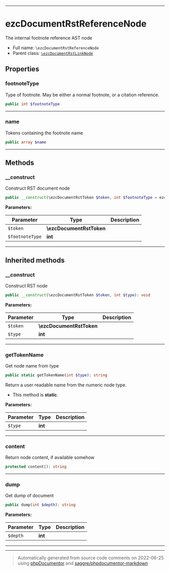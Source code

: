 ***

# ezcDocumentRstReferenceNode

The internal footnote reference AST node



* Full name: `\ezcDocumentRstReferenceNode`
* Parent class: [`\ezcDocumentRstLinkNode`](./ezcDocumentRstLinkNode.md)



## Properties


### footnoteType

Type of footnote. May be either a normal footnote, or a citation
reference.

```php
public int $footnoteType
```






***

### name

Tokens containing the footnote name

```php
public array $name
```






***

## Methods


### __construct

Construct RST document node

```php
public __construct(\ezcDocumentRstToken $token, int $footnoteType = ezcDocumentRstFootnoteNode::NUMBERED): void
```








**Parameters:**

| Parameter | Type | Description |
|-----------|------|-------------|
| `$token` | **\ezcDocumentRstToken** |  |
| `$footnoteType` | **int** |  |




***


## Inherited methods


### __construct

Construct RST node

```php
public __construct(\ezcDocumentRstToken $token, int $type): void
```








**Parameters:**

| Parameter | Type | Description |
|-----------|------|-------------|
| `$token` | **\ezcDocumentRstToken** |  |
| `$type` | **int** |  |




***

### getTokenName

Get node name from type

```php
public static getTokenName(int $type): string
```

Return a user readable name from the numeric node type.

* This method is **static**.




**Parameters:**

| Parameter | Type | Description |
|-----------|------|-------------|
| `$type` | **int** |  |




***

### content

Return node content, if available somehow

```php
protected content(): string
```











***

### dump

Get dump of document

```php
public dump(int $depth): string
```








**Parameters:**

| Parameter | Type | Description |
|-----------|------|-------------|
| `$depth` | **int** |  |




***


***
> Automatically generated from source code comments on 2022-06-25 using [phpDocumentor](http://www.phpdoc.org/) and [saggre/phpdocumentor-markdown](https://github.com/Saggre/phpDocumentor-markdown)
